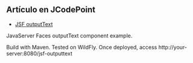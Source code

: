 ## Artículo en JCodePoint
* [JSF outputText](https://jcodepoint.com/jsf/etiquetas/jsf-outputtext/)

JavaServer Faces outputText component example.

Build with Maven. Tested on WildFly. Once deployed, access http://your-server:8080/jsf-outputtext
